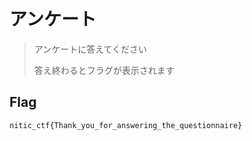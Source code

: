 # アンケート

> アンケートに答えてください
> 
> 答え終わるとフラグが表示されます

## Flag

`nitic_ctf{Thank_you_for_answering_the_questionnaire}`
